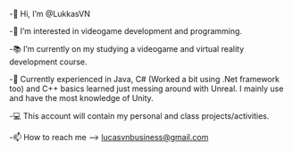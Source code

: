 -👋 Hi, I’m @LukkasVN

-👀 I’m interested in videogame development and programming.

-📚 I’m currently on my studying a videogame and virtual reality development course.

-🌱 Currently experienced in Java, C# (Worked a bit using .Net framework too) and C++ basics learned just messing around with Unreal. I mainly use and have the most knowledge of Unity.

-💻 This account will contain my personal and class projects/activities.

-📫 How to reach me --> lucasvnbusiness@gmail.com
<!---
LukasVN/LukasVN is a ✨ special ✨ repository because its `README.md` (this file) appears on your GitHub profile.
You can click the Preview link to take a look at your changes.
--->

